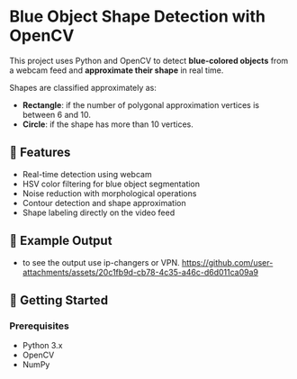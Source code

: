 # Blue Object Shape Detection with OpenCV

This project uses Python and OpenCV to detect **blue-colored objects** from a webcam feed and **approximate their shape** in real time.

Shapes are classified approximately as:
- **Rectangle**: if the number of polygonal approximation vertices is between 6 and 10.
- **Circle**: if the shape has more than 10 vertices.

## 🧠 Features

- Real-time detection using webcam
- HSV color filtering for blue object segmentation
- Noise reduction with morphological operations
- Contour detection and shape approximation
- Shape labeling directly on the video feed

## 📸 Example Output
- to see the output use ip-changers or VPN.
https://github.com/user-attachments/assets/20c1fb9d-cb78-4c35-a46c-d6d011ca09a9

## 🚀 Getting Started

### Prerequisites

- Python 3.x
- OpenCV
- NumPy
